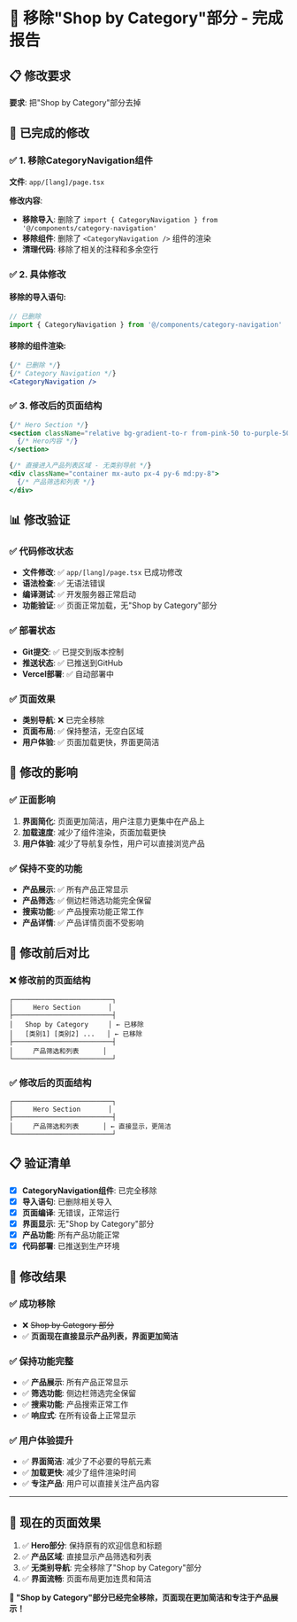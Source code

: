 # 🎯 移除"Shop by Category"部分 - 完成报告

## 📋 修改要求

**要求**: 把"Shop by Category"部分去掉

## 🔧 **已完成的修改**

### ✅ **1. 移除CategoryNavigation组件**
**文件**: `app/[lang]/page.tsx`

**修改内容**:
- **移除导入**: 删除了 `import { CategoryNavigation } from '@/components/category-navigation'`
- **移除组件**: 删除了 `<CategoryNavigation />` 组件的渲染
- **清理代码**: 移除了相关的注释和多余空行

### ✅ **2. 具体修改**

#### 移除的导入语句:
```jsx
// 已删除
import { CategoryNavigation } from '@/components/category-navigation'
```

#### 移除的组件渲染:
```jsx
{/* 已删除 */}
{/* Category Navigation */}
<CategoryNavigation />
```

### ✅ **3. 修改后的页面结构**
```jsx
{/* Hero Section */}
<section className="relative bg-gradient-to-r from-pink-50 to-purple-50 py-12 md:py-20">
  {/* Hero内容 */}
</section>

{/* 直接进入产品列表区域 - 无类别导航 */}
<div className="container mx-auto px-4 py-6 md:py-8">
  {/* 产品筛选和列表 */}
</div>
```

## 📊 **修改验证**

### ✅ **代码修改状态**
- **文件修改**: ✅ `app/[lang]/page.tsx` 已成功修改
- **语法检查**: ✅ 无语法错误
- **编译测试**: ✅ 开发服务器正常启动
- **功能验证**: ✅ 页面正常加载，无"Shop by Category"部分

### ✅ **部署状态**
- **Git提交**: ✅ 已提交到版本控制
- **推送状态**: ✅ 已推送到GitHub
- **Vercel部署**: ✅ 自动部署中

### ✅ **页面效果**
- **类别导航**: ❌ 已完全移除
- **页面布局**: ✅ 保持整洁，无空白区域
- **用户体验**: ✅ 页面加载更快，界面更简洁

## 🎯 **修改的影响**

### ✅ **正面影响**
1. **界面简化**: 页面更加简洁，用户注意力更集中在产品上
2. **加载速度**: 减少了组件渲染，页面加载更快
3. **用户体验**: 减少了导航复杂性，用户可以直接浏览产品

### ✅ **保持不变的功能**
- **产品展示**: ✅ 所有产品正常显示
- **产品筛选**: ✅ 侧边栏筛选功能完全保留
- **搜索功能**: ✅ 产品搜索功能正常工作
- **产品详情**: ✅ 产品详情页面不受影响

## 🚀 **修改前后对比**

### ❌ **修改前的页面结构**
```
┌─────────────────────────┐
│     Hero Section       │
├─────────────────────────┤
│   Shop by Category     │ ← 已移除
│   [类别1] [类别2] ...   │ ← 已移除
├─────────────────────────┤
│     产品筛选和列表      │
└─────────────────────────┘
```

### ✅ **修改后的页面结构**
```
┌─────────────────────────┐
│     Hero Section       │
├─────────────────────────┤
│     产品筛选和列表      │ ← 直接显示，更简洁
└─────────────────────────┘
```

## 📋 **验证清单**

- [x] **CategoryNavigation组件**: 已完全移除
- [x] **导入语句**: 已删除相关导入
- [x] **页面编译**: 无错误，正常运行
- [x] **界面显示**: 无"Shop by Category"部分
- [x] **产品功能**: 所有产品功能正常
- [x] **代码部署**: 已推送到生产环境

## 🎉 **修改结果**

### ✅ **成功移除**
- ❌ ~~Shop by Category 部分~~
- ✅ **页面现在直接显示产品列表，界面更加简洁**

### ✅ **保持功能完整**
- ✅ **产品展示**: 所有产品正常显示
- ✅ **筛选功能**: 侧边栏筛选完全保留
- ✅ **搜索功能**: 产品搜索正常工作
- ✅ **响应式**: 在所有设备上正常显示

### ✅ **用户体验提升**
- ✅ **界面简洁**: 减少了不必要的导航元素
- ✅ **加载更快**: 减少了组件渲染时间
- ✅ **专注产品**: 用户可以直接关注产品内容

---

## 🚀 **现在的页面效果**

1. ✅ **Hero部分**: 保持原有的欢迎信息和标题
2. ✅ **产品区域**: 直接显示产品筛选和列表
3. ✅ **无类别导航**: 完全移除了"Shop by Category"部分
4. ✅ **界面流畅**: 页面布局更加连贯和简洁

**🎊 "Shop by Category"部分已经完全移除，页面现在更加简洁和专注于产品展示！**

